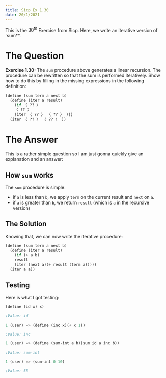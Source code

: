 ```yaml
---
title: Sicp Ex 1.30
date: 20/1/2021
---
```


This is the $30^{th}$ Exercise from Sicp. Here, we write an iterative
version of `sum**.

# The Question

**Exercise 1.30:** The `sum` procedure above generates a linear
recursion. The procedure can be rewritten so that the sum is performed 
iteratively. Show how to do this by filling in the missing expressions
in the following definition:

```scheme
(define (sum term a next b)
  (define (iter a result)
    (if 〈 ?? 〉
	〈 ?? 〉
	(iter 〈 ?? 〉 〈 ?? 〉 )))
  (iter 〈 ?? 〉 〈 ?? 〉 ))
```

# The Answer

This is a rather simple question so I am just gonna quickly give an
explanation and an answer:

## How `sum` works

The `sum` procedure is simple:

- if `a` is less than `b`, we apply `term` on the current result and
`next` on `a`.
- if `a` is greater than `b`, we return `result` (which is `a` in the
  recursive version)
  
## The Solution

Knowing that, we can now write the iterative procedure:

```scheme
(define (sum term a next b)
  (define (iter a result)
    (if (> a b)
	result
	(iter (next a)(+ result (term a)))))
  (iter a a))
```

## Testing

Here is what I got testing:

```scheme
(define (id x) x)

;Value: id

1 (user) => (define (inc x)(+ x 1))

;Value: inc

1 (user) => (define (sum-int a b)(sum id a inc b))

;Value: sum-int

1 (user) => (sum-int 0 10)

;Value: 55
```

